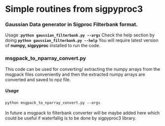 # Simple routines from sigpyproc3
### Gaussian Data generator in Sigproc Filterbank format.
Usage :**`python gaussian_filterbank.py --args`**
Check the help section by doing **`python gaussian_filterbank.py --help`**
You will require latest version of **numpy, sigpyproc** installed to run the code.

### msgpack_to_nparray_convert.py
This code can be used for converting/ extracting the numpy arrays from the msgpack files conveniently and then the extracted numpy arrays are converted and saved to npz file.
<br />
##### Usage
`python msgpack_to_nparray_convert.py --args` 
<br /> <br /> In future a msgpack to filterbank converter will be maybe added here which could be useful if waterfallig is to be done by sigpyproc3 library.
